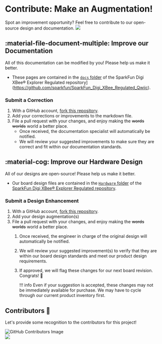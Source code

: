 # Contribute: Make an Augmentation!
Spot an improvement opportunity? Feel free to contribute to our open-source design and documentation. <a href="https://github.com/sparkfun/SparkFun_Digi_XBee_Regulated_Qwiic/pulls" alt="Pull Requests"><img src="https://img.shields.io/github/issues-pr/sparkfun/SparkFun_Digi_XBee_Regulated_Qwiic.svg" /></a>

## :material-file-document-multiple:&nbsp;Improve our Documentation
All of this documentation can be modified by you! Please help us make it better.

* These pages are contained in the [`docs` folder](https://github.com/sparkfun/SparkFun_Digi_XBee_Regulated_Qwiic/tree/main/docs) of the SparkFun Digi XBee® Explorer Regulated repository](https://github.com/sparkfun/SparkFun_Digi_XBee_Regulated_Qwiic).

<!-- ### :material-source-pull:&nbsp;Submit a Correction -->
### Submit a Correction

1. With a GitHub account, [fork this repository](https://github.com/sparkfun/SparkFun_Digi_XBee_Regulated_Qwiic/fork).
2. Add your corrections or improvements to the markdown file.
3. File a pull request with your changes, and enjoy making the ~~words~~ ~~worlds~~ world a better place.
	* Once received, the documentation specialist will automatically be notified.
	* We will review your suggested improvements to make sure they are correct and fit within our documentation standards.

## :material-cog:&nbsp;Improve our Hardware Design
All of our designs are open-source! Please help us make it better.

* Our board design files are contained in the [`Hardware` folder](https://github.com/sparkfun/SparkFun_Digi_XBee_Regulated_Qwiic/tree/main/Hardware) of the [SparkFun Digi XBee® Explorer Regulated repository](https://github.com/sparkfun/SparkFun_Digi_XBee_Regulated_Qwiic).

<!-- ### :material-source-pull:&nbsp;Submit a Design Enhancement -->
### Submit a Design Enhancement

1. With a GitHub account, [fork this repository](https://github.com/sparkfun/SparkFun_Digi_XBee_Regulated_Qwiic/fork).
2. Add your design augmentation(s)
3. File a pull request with your changes, and enjoy making the ~~words~~ ~~worlds~~ world a better place.
	1. Once received, the engineer in charge of the original design will automatically be notified.
	2. We will review your suggested improvement(s) to verify that they are within our board design standards and meet our product design requirements.
	3. If approved, we will flag these changes for our next board revision. Congrats! 🍻

		!!! info
			Even if your suggestion is accepted, these changes may not be immediately available for purchase. We may have to cycle through our current product inventory first.

## Contributors&nbsp;:clap:
Let's provide some recognition to the contributors for this project!

![GitHub Contributors Image](https://contrib.rocks/image?repo=sparkfun/SparkFun_Digi_XBee_Regulated_Qwiic)
<br>
<a href="https://github.com/sparkfun/SparkFun_Digi_XBee_Regulated_Qwiic/pulls" alt="Pull Requests"><img src="https://img.shields.io/github/contributors/sparkfun/SparkFun_Digi_XBee_Regulated_Qwiic.svg" /></a>